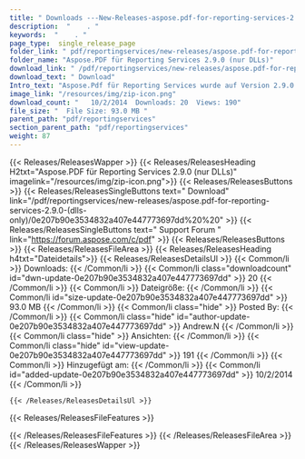 ```yaml
---
title: " Downloads ---New-Releases-aspose.pdf-for-reporting-services-2.9.0-(nur-dlls) . "
description:  "    . " 
keywords:  "    . " 
page_type:  single_release_page
folder_link: " pdf/reportingservices/new-releases/aspose.pdf-for-reporting-services-2.9.0-(dlls-only)/"
folder_name: "Aspose.PDF für Reporting Services 2.9.0 (nur DLLs)"
download_link: " /pdf/reportingservices/new-releases/aspose.pdf-for-reporting-services-2.9.0-(dlls-only)/0e207b90e3534832a407e447773697dd"
download_text: " Download"
Intro_text: "Aspose.Pdf für Reporting Services wurde auf Version 2.9.0 aktualisiert und wir freuen uns..."
image_link: "/resources/img/zip-icon.png"
download_count: "   10/2/2014  Downloads: 20  Views: 190"
file_size: "  File Size: 93.0 MB "
parent_path: "pdf/reportingservices"
section_parent_path: "pdf/reportingservices"
weight: 87
---
```


{{< Releases/ReleasesWapper >}}
  {{< Releases/ReleasesHeading H2txt="Aspose.PDF für Reporting Services 2.9.0 (nur DLLs)" imagelink="/resources/img/zip-icon.png">}}
  {{< Releases/ReleasesButtons >}}
    {{< Releases/ReleasesSingleButtons text=" Download" link="/pdf/reportingservices/new-releases/aspose.pdf-for-reporting-services-2.9.0-(dlls-only)/0e207b90e3534832a407e447773697dd%20%20" >}}
    {{< Releases/ReleasesSingleButtons text=" Support Forum " link="https://forum.aspose.com/c/pdf" >}}
  {{< Releases/ReleasesButtons >}}
  {{< Releases/ReleasesFileArea >}}
    {{< Releases/ReleasesHeading h4txt="Dateidetails">}}
    {{< Releases/ReleasesDetailsUl >}}
            {{< Common/li >}} Downloads: {{< /Common/li >}}
      {{< Common/li class="downloadcount" id="dwn-update-0e207b90e3534832a407e447773697dd" >}} 20 {{< /Common/li >}}
      {{< Common/li >}} Dateigröße: {{< /Common/li >}}
      {{< Common/li id="size-update-0e207b90e3534832a407e447773697dd" >}} 93.0 MB {{< /Common/li >}} 
      {{< Common/li  class="hide" >}} Posted By: {{< /Common/li >}} 
      {{< Common/li class="hide" id="author-update-0e207b90e3534832a407e447773697dd" >}} Andrew.N {{< /Common/li >}}
      {{< Common/li class="hide" >}} Ansichten: {{< /Common/li >}}
      {{< Common/li class="hide" id="view-update-0e207b90e3534832a407e447773697dd" >}} 191 {{< /Common/li >}}
      {{< Common/li >}} Hinzugefügt am: {{< /Common/li >}}
      {{< Common/li id="added-update-0e207b90e3534832a407e447773697dd" >}} 10/2/2014 {{< /Common/li >}} 

    {{< /Releases/ReleasesDetailsUl >}}

  {{< Releases/ReleasesFileFeatures >}}
      
  {{< /Releases/ReleasesFileFeatures >}}
 {{< /Releases/ReleasesFileArea >}}
{{< /Releases/ReleasesWapper >}}



